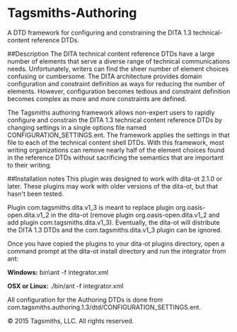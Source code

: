 # Tagsmiths-Authoring
A DTD framework for configuring and constraining the DITA 1.3 technical-content reference DTDs.

##Description
The DITA technical content reference DTDs have a large number of elements that serve a
diverse range of technical communications needs. Unfortunately, writers can find the
sheer number of element choices confusing or cumbersome. The DITA architecture provides
domain configuration and constraint definition as ways for reducing the number of elements.
However, configuration becomes tedious and constraint definition becomes complex as more
and more constraints are defined. 

The Tagsmiths authoring framework allows non-expert users to rapidly configure and
constrain the DITA 1.3 technical content reference DTDs by changing settings in a single
options file named CONFIGURATION_SETTINGS.ent. The framework applies the settings
in that file to each of the technical content shell DTDs. With this framework, most writing
organizations can remove nearly half of the element choices found in the reference DTDs
without sacrificing the semantics that are important to their writing.

##Installation notes
This plugin was designed to work with dita-ot 2.1.0 or later. These plugins may work with older
versions of the dita-ot, but that hasn't been tested.

Plugin com.tagsmiths.dita.v1_3 is meant to replace plugin org.oasis-open.dita.v1_2 in the
dita-ot (remove plugin org.oasis-open.dita.v1_2 and add plugin com.tagsmiths.dita.v1_3).
Eventually, the dita-ot will distribute the DITA 1.3 DTDs and the com.tagsmiths.dita.v1_3 plugin
can be ignored.

Once you have copied the plugins to your dita-ot plugins directory, open a command prompt
at the dita-ot install directory and run the integrator from ant:

**Windows:**
   bin\ant -f integrator.xml
   
   
**OSX or Linux:**
   ./bin/ant -f integrator.xml

All configuration for the Authoring DTDs is done from
com.tagsmiths.authoring.1.3/dtd/CONFIGURATION_SETTINGS.ent.

© 2015 Tagsmiths, LLC. All rights reserved.